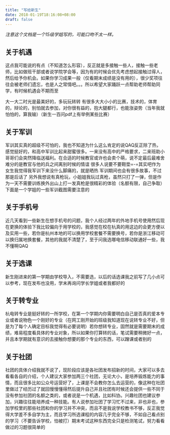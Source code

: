 ```yaml
---
title: "写给新生"
date: 2018-01-19T18:16:08+08:00
draft: false
---
```


*注意这个文档是一个15级学姐写的，可能口吻不太一样。*

## 关于机遇

这点我可能说的有点（不知道怎么形容），反正就是多接触一些人，接触一些老师，比如做班干部或者说学院学会等，因为有的时候会优先考虑想起接触过得人，然后给予你机会。如果你学习成果一般（仅看期末成绩是没有用的），很少奖项往往会被老师们遗忘，也是人之常情吧。。。所以希望大家踊跃一点帮助老师帮助同学，有时候机遇会不期而至


大一大二时光是最美好的，多玩玩转转
有很多大大小小的比赛，技术的，体育的，辩论的，别怕就去参加，对你很有益的，抱大腿都行，也能涨姿势（当年我就怕怕的，算我输）（新生一百问pdf上有举例某些比赛）

## 关于军训

军训其实真的超级不可怕的，我也不知道为什么这么肯定的说QAQ反正除了热，感觉挺好的，和高中军训比起来甜蜜很多。一来没有高中的严格要求，二来班助小哥哥们会突然降临送福利。在合适的时候教官或许也会卖个萌，说不定最后最难舍难分的是教官与他的兵之间离别时候的情谊
很多人说要不要鞋垫=-=其实吧作为女生我觉得我军训下来没什么脚痛的，就是晒热
军训期间也会有很多故事，不过那是后话了
另外我想说有真枪玩，小姐姐我玩过真枪，虽然只打了一弹，但是作为一天不需要训练换外出山上打一发真枪是很精彩的体验（名额有限，自己争取）
下面是一个学姐的一些军训截图需要注意的

## 关于手机号

近几天看到一些新生在想手机号的问题，我个人经过两年的外地手机号使用然后现在更换的体验下我比较偏向于用学校的，我感觉在校在杭真的用这边的会更方便以及实用一些，若你是杭州本地的可以换用学校套餐不需要换号，若你是浙江移动可以换归属地换套餐，其他的我就不清楚了，至于问我选哪电信移动联通好一些，我不懂啊QAQ

## 关于选课

新生刚进来的第一学期由学校导入，不需要选，以后的话选课我之前写了几小点可以参考，现在发布也没用，学末再询问学长学姐或者我都好的

## 关于转专业

杭电转专业是挺好转的一所学校，在第一个学期内你需要明白自己是否真的爱本专业或者说物色一个刚好的专业（在网工刚开始的班级我知道现在说转专业不好，但是为了每个人确定目标我觉得有必要说明）若你想转专业，固然就是需要期末的成绩，难易程度看具体的专业对象，所以如果你打算转的话，笔试需要稍微好一点，并且本学期就有意识的去接触你想要的那个专业的东西，可以蹭课或者别的

## 关于社团

社团的具体介绍我就不说了，现阶段应该是各社团发布招新的时间，大家可以多去看看各自的介绍，个人建议大家参加两三个社团，无论大小，是培养锻炼能力的事情，而且很多比如公众号运营好了，上课是不会教你怎么去运营的，像这种在社团里做过了经历过了就回慢慢懂得然后提升自己并且社团有时候还会提供一些不同于没有参加社团的名额之类的，或者说是一个机遇，比如科协。兴趣社团也建议参加，兴趣往往能培养成一种技能。有人说参加社团了学习忙不过来，非也非也，参加学校里的那些社团和你的学习并不冲突，而且不是我说学校教书不够，反正我觉得大学差不多自学为主，而且学习所选课程的内容几乎完全不够，不如自己看点别的学习（不要告诉学校，怕被打）期末考试这种东西完全只是检测笔试，努力看看做过的习题很简单的